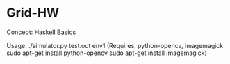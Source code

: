 # Grid-HW

Concept: 
Haskell Basics

Usage:
./simulator.py test.out env1
(Requires: python-opencv, imagemagick
sudo apt-get install python-opencv
sudo apt-get install imagemagick)
